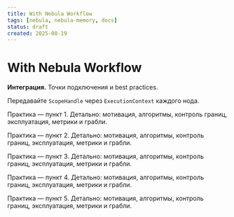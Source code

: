 ```yaml
---
title: With Nebula Workflow
tags: [nebula, nebula-memory, docs]
status: draft
created: 2025-08-19
---
```


# With Nebula Workflow

**Интеграция.** Точки подключения и best practices.

Передавайте `ScopeHandle` через `ExecutionContext` каждого нода.

Практика — пункт 1. Детально: мотивация, алгоритмы, контроль границ, эксплуатация, метрики и грабли.

Практика — пункт 2. Детально: мотивация, алгоритмы, контроль границ, эксплуатация, метрики и грабли.

Практика — пункт 3. Детально: мотивация, алгоритмы, контроль границ, эксплуатация, метрики и грабли.

Практика — пункт 4. Детально: мотивация, алгоритмы, контроль границ, эксплуатация, метрики и грабли.

Практика — пункт 5. Детально: мотивация, алгоритмы, контроль границ, эксплуатация, метрики и грабли.
